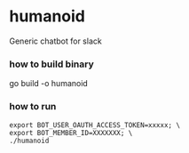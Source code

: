 # humanoid
Generic chatbot for slack

### how to build binary
go build -o humanoid

### how to run
```
export BOT_USER_OAUTH_ACCESS_TOKEN=xxxxx; \
export BOT_MEMBER_ID=XXXXXXX; \
./humanoid
```
